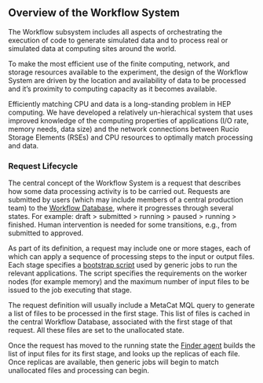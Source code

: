 ## Overview of the Workflow System

The Workflow subsystem includes all aspects of orchestrating the execution 
of code to generate simulated data and to process real or simulated 
data at computing sites around the world.

To make the most efficient use of the finite computing, network, and 
storage resources available to the experiment, the design of 
the Workflow System are driven by the location and availability of data to 
be processed and it’s proximity to computing capacity as it becomes available. 

Efficiently matching CPU and data is a long-standing problem in 
HEP computing. We have developed 
a relatively un-hierachical system that uses improved knowledge of the 
computing properties of applications (I/O rate, memory needs, data size) 
and the network connections between Rucio Storage Elements (RSEs) and 
CPU resources to optimally match processing and data.

### Request Lifecycle

The central concept of the Workflow System is a request that 
describes how some data processing activity is to be carried out. Requests 
are submitted by users (which may include members of a central production 
team) to the [Workflow Database](database.md), where it progresses 
through several states. For example: 
draft > submitted > running > paused > running > finished. Human 
intervention is needed for some transitions, e.g., from submitted to 
approved. 

As part of its definition, a request may include one or more stages, each 
of which can apply a sequence of processing steps to the input or output 
files. Each stage specifies a 
[bootstrap script](bootstrap-scripts.md) used by generic jobs to run 
the relevant applications. The script specifies the requirements on the 
worker nodes (for example memory) and the maximum number of input files to 
be issued to the job executing that stage.

The request definition will usually include a MetaCat MQL query 
to generate a list of files to be processed in the first stage. This list of 
files is cached in the central Workflow Database, associated with the 
first stage of that request. All these files are set to the unallocated 
state.

Once the request has moved to the running state the 
[Finder agent](wfs-finder.md) builds the list of input files for its first
stage, and looks up the replicas of each file. Once replicas are available,
then generic jobs will begin to match unallocated files and processing can
begin.


